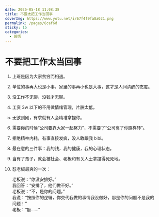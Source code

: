 ```yaml
---
date: 2025-05-18 11:08:38
title: 不要太把工作当回事
coverImg: https://www.yotu.net/i/67f4f9fa8a021.png
permalink: /pages/6caf6d
sticky: 15
categories:
  - 感悟
---
```


# 不要把工作太当回事

1. 上班是因为大家贫穷而相遇。

2. 单位的事再大也是小事，家里的事再小也是大事，这才是人间清醒的态度。

3. 没工作不无聊，没钱才无聊。

4. 工资 3w 以下的不用做情绪管理，片酬太低。

5. 无欲则刚，有求就有人会精准拿捏你。

6. 需要你的时候“公司要靠大家一起努力”，不需要了“公司离了你照样转”。

7. 拒绝精神内耗，有事直接发疯，没人敢跟我 bibi。

8. 最在意的三件事：我的钱，我的健康，我的心理状态。

9. 当有了孩子，就会被社会、老板和有关人士拿捏得死死地。

10. 怼老板最爽的一次：

    老板说：“你没安排好。”  
    我回答：“安排了，他们做不好。”  
    老板说：“不，是你的问题。”  
    我说：“按照你的逻辑，你交代我做的事情我没做好，那是你的问题不是我的问题！”  
    老板：“额……”
